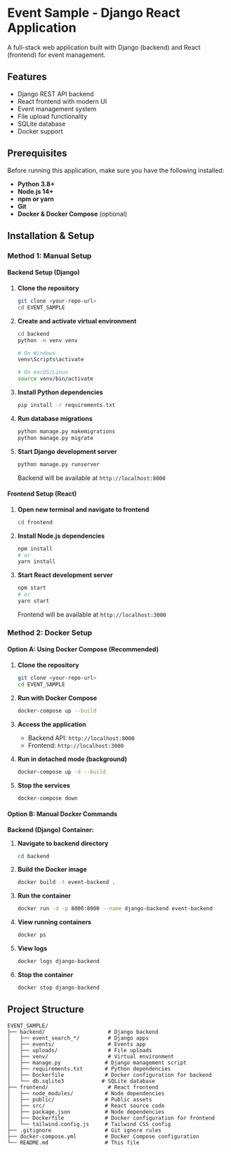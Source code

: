 # Event Sample - Django React Application

A full-stack web application built with Django (backend) and React (frontend) for event management.

##  Features

- Django REST API backend
- React frontend with modern UI
- Event management system
- File upload functionality
- SQLite database
- Docker support

## Prerequisites

Before running this application, make sure you have the following installed:

- **Python 3.8+**
- **Node.js 14+**
- **npm or yarn**
- **Git**
- **Docker & Docker Compose** (optional)

## Installation & Setup

### Method 1: Manual Setup

#### Backend Setup (Django)

1. **Clone the repository**
   ```bash
   git clone <your-repo-url>
   cd EVENT_SAMPLE
   ```

2. **Create and activate virtual environment**
   ```bash
   cd backend
   python -m venv venv
   
   # On Windows
   venv\Scripts\activate
   
   # On macOS/Linux
   source venv/bin/activate
   ```

3. **Install Python dependencies**
   ```bash
   pip install -r requirements.txt
   ```

4. **Run database migrations**
   ```bash
   python manage.py makemigrations
   python manage.py migrate
   ```

5. **Start Django development server**
   ```bash
   python manage.py runserver
   ```
   Backend will be available at `http://localhost:8000`

#### Frontend Setup (React)

1. **Open new terminal and navigate to frontend**
   ```bash
   cd frontend
   ```

2. **Install Node.js dependencies**
   ```bash
   npm install
   # or
   yarn install
   ```

3. **Start React development server**
   ```bash
   npm start
   # or
   yarn start
   ```
   Frontend will be available at `http://localhost:3000`

### Method 2: Docker Setup

#### Option A: Using Docker Compose (Recommended)

1. **Clone the repository**
   ```bash
   git clone <your-repo-url>
   cd EVENT_SAMPLE
   ```

2. **Run with Docker Compose**
   ```bash
   docker-compose up --build
   ```

3. **Access the application**
   - Backend API: `http://localhost:8000`
   - Frontend: `http://localhost:3000`

4. **Run in detached mode (background)**
   ```bash
   docker-compose up -d --build
   ```

5. **Stop the services**
   ```bash
   docker-compose down
   ```

#### Option B: Manual Docker Commands

**Backend (Django) Container:**

1. **Navigate to backend directory**
   ```bash
   cd backend
   ```

2. **Build the Docker image**
   ```bash
   docker build -t event-backend .
   ```

3. **Run the container**
   ```bash
   docker run -d -p 8000:8000 --name django-backend event-backend
   ```

4. **View running containers**
   ```bash
   docker ps
   ```

5. **View logs**
   ```bash
   docker logs django-backend
   ```

6. **Stop the container**
   ```bash
   docker stop django-backend
   ```


## Project Structure

```
EVENT_SAMPLE/
├── backend/                    # Django backend
│   ├── event_search_*/         # Django apps
│   ├── events/                 # Events app
│   ├── uploads/                # File uploads
│   ├── venv/                   # Virtual environment
│   ├── manage.py              # Django management script
│   ├── requirements.txt       # Python dependencies
│   ├── Dockerfile             # Docker configuration for backend
│   └── db.sqlite3            # SQLite database
├── frontend/                   # React frontend
│   ├── node_modules/          # Node dependencies
│   ├── public/                # Public assets
│   ├── src/                   # React source code
│   ├── package.json           # Node dependencies
│   ├── Dockerfile             # Docker configuration for frontend
│   └── tailwind.config.js     # Tailwind CSS config
├── .gitignore                 # Git ignore rules
├── docker-compose.yml         # Docker Compose configuration
└── README.md                  # This file
```
